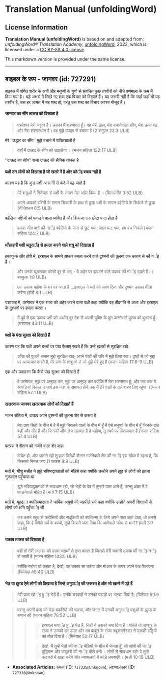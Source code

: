 # Translation Manual (unfoldingWord)

## License Information

**Translation Manual (unfoldingWord)** is based on and adapted from: _unfoldingWord® Translation Academy_, [unfoldingWord](https://unfoldingword.org/utw), 2022, which is licensed under a [CC BY-SA 4.0 license](https://creativecommons.org/licenses/by-sa/4.0/legalcode.en).

This markdown version is provided under the same license.



--------------------------------

## बाइबल के रूप - जानवर (id: 727291)

बाइबल में वर्णित शरीर के अंगों और मनुष्यों के गुणों से संबंधित कुछ तश्वीरों को नीचे वर्णमाला के क्रम में दिया गया है। बड़े अक्षरों में लिखे गए शब्द एक विचार को दिखाते हैं। यह जरूरी नही है कि जहाँ जहाँ भी यह तश्वीर है, उस हर आयत में यह शब्द हो, परंतु उस शब्द का विचार अवश्य मौजूद है।

#### जानवर का सींग ताकत को दिखाता है

> परमेश्वर मेरी चट्टान है। उसका मैं शरणागत हूँ। वह मेरी ढाल, मेरा बचानेवाला सींग, मेरा ऊंचा गढ़, और मेरा शरणस्थान है। वह मुझे उपद्रव से बचाता है (2 शमुएल 22:3 ULB)

मेरे ‘‘उद्धार का सींग’’ मुझे बचाने में शक्तिशाली है

> वहाँ मैं दाऊद के सींग को उठाऊँगा । (भजन संहिता 132:17 ULB)

‘‘दाऊद का सींग’’ राजा दाऊद की सैनिक ताकत है

#### पक्षी उन लोगों को दिखाता है जो खतरे में है ओर कोर्इ बचाव नही है

कारण यह है कि कुछ पक्षी आसानी से फंदे में पड़ जाते हैं

> मेरे शत्रुओं ने निर्दयता से पक्षी के समान मेरा अहेर किया है । (विलापगीत 3:52 ULB)

> अपने आपको हरिणी के समान शिकारी के हाथ से छुड़ा पक्षी के समान बहेलिये के शिकंजे से छुड़ा (नीतिवचन 6:5 ULB)

बहेलिया पक्षियों को पकड़ने वाला व्यक्ति है और शिकंजा एक छोटा फंदा होता है

> हमारा जीव पक्षी की नार्इं बहेलिये के जाल से छूट गया; जाल फट गया, हम बच निकले (भजन संहिता 124:7 ULB)

#### माँसाहारी पक्षी चतुरार्इ से हमला करने वाले शत्रु को दिखाता है

हबक्कुक और होशै में, इस्राएल के सामने आकर हमला करने वाले दुश्मनों की तुलना एक उकाब से की गर्इ है।

> और उनके घुड़सवार कोसों दूर से आए \- वे अहेर पर झपटने वाले उकाब की नांर्इ उड़ते हैं। ( बक्कुक 1:8 ULB)

> एक उकाब यहोवा के घर पर आता है …इस्राएल ने भले को त्याग दिया और दुश्मन उसका पीछा करेगा (होशै 8:1 ULB)

यशायाह में, परमेश्वर ने एक राजा को अहेर करने वाला पक्षी कहा क्योंकि वह तीव्रगति से आता और इस्राएल के दुश्मनों पर हमला करता।

> मैं पूर्व से एक उकाब पक्षी को अर्थात् दूर देश से अपनी युक्ति के पूरा करनेवाले पुरूष को बुलाता हूँ। (यशायाह 46:11 ULB)

#### पक्षी के पंख सुरक्षा को दिखाते हैं

कारण यह कि पक्षी अपने बच्चों पर पंख फैलाए रखते हैं कि उन्हे खतरों से सुरक्षित रखे

> आँख की पुतली समान मुझे सुरक्षित रख; अपने पंखों की छाँव में मुझे छिपा रख। दुष्टों से जो मुझ पर अत्याचार करते हैं, मेरे प्राण के शत्राुओं से जो मुझे घेरे हुए हैं (भजन संहिता 17:8–9 ULB)

एक और उदाहरण कि कैसे पंख सुरक्षा को दिखाते हैं

> हे परमेश्वर, मुझ पर अनुग्रह कर, मुझ पर अनुग्रह कर क्योंकि मैं तेरा शरणागत हूं; और जब तक ये आपत्तियां निकल न जाएं इस नाश के समापत होने तक मैं तेरे पंखों के तले शरण लिए रहूंगा ।(भजन संहिता 57:1 ULB)

#### खतरनाक जानवर खतरनाक लोगों को दिखाते हैं

भजन संहिता में, दाऊद अपने दुश्मनों की तुलना शेर से करता है

> मेरा प्राण सिंहों के बीच में है मैं मुझे निगलने वालों के बीच में हूँ मैं ऐसे मनुष्यों के बीच में हूँ जिनके दांत बर्छी और तीर हैं और जिनकी जीभ तेज तलवार है हे यहोवा, तू स्वर्ग पर विराजमान है (भजन संहिता 57:4 ULB)

पतरस ने शैतान को गर्जने वाला शेर कहा

> सचेत हो, और जागते रहो तुम्हारा विरोधी शैतान गर्जनेवाले शेर की नार्इ इस खोज में रहता है, कि किसको निगल जाए (1 पतरस 8:8 ULB)

मती में, यीशु मसीह ने झूठे भविष्यद्वक्ताओं को भेड़िये कहा क्योंकि उन्होने अपने झूठ से लोगों को इतना नुकसान पहुँचाया था

> झूठे भविष्यद्वक्ताओं से सावधान रहो, जो भेड़ों के वेष में तुम्हारे पास आते हैं, परन्तु अंदर में वे फाड़नेवाले भेड़िए हैं (मत्ती 7:15 ULB)

मती में, यूहéा बपतिस्मादाता ने धार्मिक अगुवों को जहरीले सर्प कहा क्योंकि उन्होने अपनी शिक्षाओं से लोगों को क्षति पहुँचार्इ थी

> जब उसने बहुत से फरीसियों और सदूकियों को बपतिस्मा के लिये अपने पास आते देखा, तो उनसे कहा, कि हे विषैले सर्प के बच्चों, तुम्हें किसने जता दिया कि आनेवाले क्रोध से भागो? (मती 3:7 ULB)

#### उकाब ताकत को दिखाता है

> वही तो तेरी लालसा को उत्तम पदार्थों से तृप्त करता है जिससे तेरी जवानी उकाब की नार्इं नर्इ हो जाती है (भजन संहिता 103:5 ULB)

> क्योंकि यहोवा यों कहता है, देखो, वह उकाब सा उड़ेगा और मोआब के ऊपर अपने पंख फैलाएगा (यिर्मयाह 48:40 ULB)

#### भेड़ या झुण्ड ऐसे लोगों को दिखाता है जिन्हे अगुवार्इ की जरूरत है और जो खतरे में पड़े हैं

> मेरी प्रजा खोर्इ हुर्इ भेडें हैं। उनके चरवाहों ने उनको पहाड़ों पर भटका दिया है; (यिर्मयाह 50:6 ULB)

> परन्तु अपनी प्रजा को भेड़\-बकरियों की चलया, और जंगल में उनकी अगुवार्इ पशुओं के झुण्ड के समान की (भजन संहिता 78:52 ULB)
> 
> 
> > > इस्राएल भगार्इ हुर्इ भेड़ है, सिंहों ने उसको भगा दिया है। पहिले तो अश्शूर के राजा ने उसको खा डाला और तब बाबुल के राजा नबूकदनेस्सर ने उसकी हड्डियों को तोड़ दिया है। (यिर्मयाह 50:17 ULB)
> > 
> > 
> > > देखो, मैं तुम्हें भेड़ों की नार्इ भेड़ियों के बीच में भेजता हूँ, सो सांपों की नार्इ बुद्धिमान और कबूतरों की नार्इ भोले बनो । लोगों से सावधान रहो! वे तुम्हे कटघरों में खड़ा करेंगे और न्यायालयों में कोड़े लगवाएँगे। (मत्ती 10:16 ULB)

* **Associated Articles:** रूपक (ID: `727335@Unknown`); लक्षणालंकार (ID: `727336@Unknown`)

